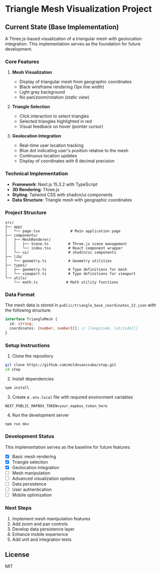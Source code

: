 # Triangle Mesh Visualization Project

## Current State (Base Implementation)
A Three.js-based visualization of a triangular mesh with geolocation integration. This implementation serves as the foundation for future development.

### Core Features
1. **Mesh Visualization**
   - Display of triangular mesh from geographic coordinates
   - Black wireframe rendering (1px line width)
   - Light grey background
   - No pan/zoom/rotation (static view)

2. **Triangle Selection**
   - Click interaction to select triangles
   - Selected triangles highlighted in red
   - Visual feedback on hover (pointer cursor)

3. **Geolocation Integration**
   - Real-time user location tracking
   - Blue dot indicating user's position relative to the mesh
   - Continuous location updates
   - Display of coordinates with 6 decimal precision

### Technical Implementation
- **Framework**: Next.js 15.3.2 with TypeScript
- **3D Rendering**: Three.js
- **Styling**: Tailwind CSS with shadcn/ui components
- **Data Structure**: Triangle mesh with geographic coordinates

### Project Structure
```
src/
├── app/
│   └── page.tsx              # Main application page
├── components/
│   ├── MeshRenderer/
│   │   ├── Scene.ts         # Three.js scene management
│   │   └── index.tsx        # React component wrapper
│   └── ui/                  # shadcn/ui components
├── lib/
│   └── geometry.ts          # Geometry utilities
├── types/
│   ├── geometry.ts          # Type definitions for mesh
│   └── viewport.ts          # Type definitions for viewport
└── utils/
    └── math.ts             # Math utility functions
```

### Data Format
The mesh data is stored in `public/triangle_base_coordinates_22.json` with the following structure:
```typescript
interface TriangleMesh {
  id: string;
  coordinates: [number, number][]; // [longitude, latitude][]
}
```

### Setup Instructions
1. Clone the repository
```bash
git clone https://github.com/moldovancsaba/step.git
cd step
```

2. Install dependencies
```bash
npm install
```

3. Create a `.env.local` file with required environment variables
```env
NEXT_PUBLIC_MAPBOX_TOKEN=your_mapbox_token_here
```

4. Run the development server
```bash
npm run dev
```

### Development Status
This implementation serves as the baseline for future features:
- [x] Basic mesh rendering
- [x] Triangle selection
- [x] Geolocation integration
- [ ] Mesh manipulation
- [ ] Advanced visualization options
- [ ] Data persistence
- [ ] User authentication
- [ ] Mobile optimization

### Next Steps
1. Implement mesh manipulation features
2. Add zoom and pan controls
3. Develop data persistence layer
4. Enhance mobile experience
5. Add unit and integration tests

## License
MIT

